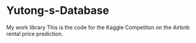 # Yutong-s-Database
My work library
This is the code for the Kaggle Competiton on the Airbnb rental price prediction.
